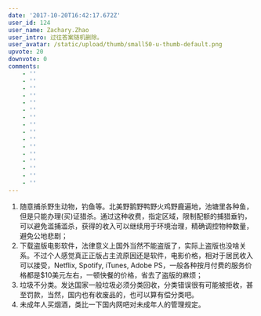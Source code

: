 ```yaml
---
date: '2017-10-20T16:42:17.672Z'
user_id: 124
user_name: Zachary.Zhao
user_intro: 过往答案随机删除。
user_avatar: /static/upload/thumb/small50-u-thumb-default.png
upvote: 20
downvote: 0
comments:
    - ''
    - ''
    - ''
    - ''
    - ''
    - ''
    - ''
    - ''
    - ''
    - ''
    - ''
    - ''
    - ''
    - ''
    - ''
    - ''
---
```


1.  随意捕杀野生动物，钓鱼等。北美野鹅野鸭野火鸡野鹿遍地，池塘里各种鱼，但是只能办理(买)证猎杀。通过这种收费，指定区域，限制配额的捕猎垂钓，可以避免滥捕滥杀，获得的收入可以继续用于环境治理，精确调控物种数量，避免公地悲剧；
2.  下载盗版电影软件，法律意义上国外当然不能盗版了，实际上盗版也没啥关系。不过个人感觉真正正版占主流原因还是软件，电影价格，相对于居民收入可以接受，Netflix, Spotify, iTunes, Adobe PS，一般各种按月付费的服务价格都是$10美元左右，一顿快餐的价格，省去了盗版的麻烦；
3.  垃圾不分类。发达国家一般垃圾必须分类回收，分类错误很有可能被拒收，甚至罚款，当然，国内也有收废品的，也可以算有偿分类吧。
4.  未成年人买烟酒，类比一下国内网吧对未成年人的管理规定。
